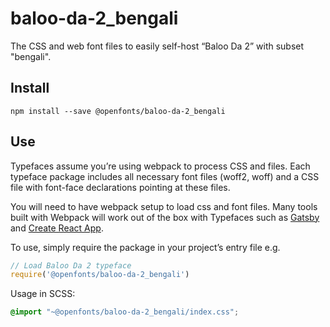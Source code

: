 
# baloo-da-2_bengali

The CSS and web font files to easily self-host “Baloo Da 2” with subset "bengali".

## Install

`npm install --save @openfonts/baloo-da-2_bengali`

## Use

Typefaces assume you’re using webpack to process CSS and files. Each typeface
package includes all necessary font files (woff2, woff) and a CSS file with
font-face declarations pointing at these files.

You will need to have webpack setup to load css and font files. Many tools built
with Webpack will work out of the box with Typefaces such as [Gatsby](https://github.com/gatsbyjs/gatsby)
and [Create React App](https://github.com/facebookincubator/create-react-app).

To use, simply require the package in your project’s entry file e.g.

```javascript
// Load Baloo Da 2 typeface
require('@openfonts/baloo-da-2_bengali')
```

Usage in SCSS:
```scss
@import "~@openfonts/baloo-da-2_bengali/index.css";
```
